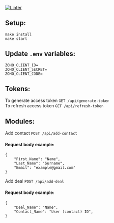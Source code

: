 [![Linter](https://github.com/unendingfebruary/zoho-test-task/actions/workflows/check.yml/badge.svg)](https://github.com/unendingfebruary/zoho-test-task/actions/workflows/check.yml)


## Setup:

```
make install
make start
```

## Update `.env` variables:

```
ZOHO_CLIENT_ID=
ZOHO_CLIENT_SECRET=
ZOHO_CLIENT_CODE=
```

## Tokens:

To generate access token `GET /api/generate-token` <br>
To refresh access token `GET /api/refresh-token`

## Modules:

Add contact `POST /api/add-contact` <br>

#### Request body example:

```
{
    "First_Name": "Name",
    "Last_Name": "Surname",
    "Email": "example@gmail.com"
}
```

Add deal `POST /api/add-deal`

#### Request body example:

```
{
    "Deal_Name": "Name",
    "Contact_Name": "User (contact) ID",
}
```

